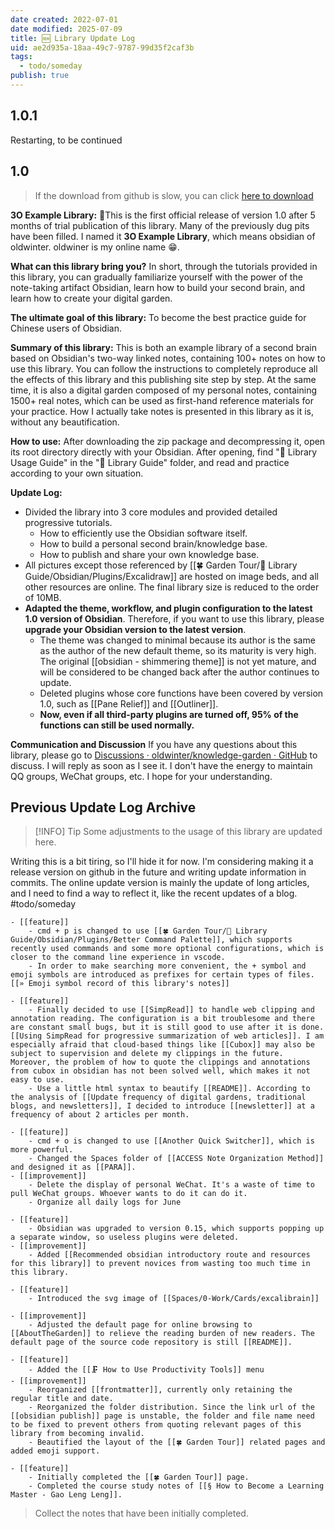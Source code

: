 ```yaml
---
date created: 2022-07-01
date modified: 2025-07-09
title: 🆕 Library Update Log
uid: ae2d935a-18aa-49c7-9787-99d35f2caf3b
tags:
  - todo/someday
publish: true
---
```


## 1.0.1

Restarting, to be continued

## 1.0

> If the download from github is slow, you can click [here to download](https://img.oldwinter.top/3O-example-1.0.zip)

**3O Example Library:**
🎉This is the first official release of version 1.0 after 5 months of trial publication of this library. Many of the previously dug pits have been filled. I named it **3O Example Library**, which means obsidian of oldwinter. oldwiner is my online name 😁.

**What can this library bring you?**
In short, through the tutorials provided in this library, you can gradually familiarize yourself with the power of the note-taking artifact Obsidian, learn how to build your second brain, and learn how to create your digital garden.

**The ultimate goal of this library:**
To become the best practice guide for Chinese users of Obsidian.

**Summary of this library:**
This is both an example library of a second brain based on Obsidian's two-way linked notes, containing 100+ notes on how to use this library. You can follow the instructions to completely reproduce all the effects of this library and this publishing site step by step. At the same time, it is also a digital garden composed of my personal notes, containing 1500+ real notes, which can be used as first-hand reference materials for your practice. How I actually take notes is presented in this library as it is, without any beautification.

**How to use:**
After downloading the zip package and decompressing it, open its root directory directly with your Obsidian. After opening, find "🧰 Library Usage Guide" in the "🧰 Library Guide" folder, and read and practice according to your own situation.

**Update Log:**

- Divided the library into 3 core modules and provided detailed progressive tutorials.
	- How to efficiently use the Obsidian software itself.
	- How to build a personal second brain/knowledge base.
	- How to publish and share your own knowledge base.
- All pictures except those referenced by [[🍀 Garden Tour/🧰 Library Guide/Obsidian/Plugins/Excalidraw]] are hosted on image beds, and all other resources are online. The final library size is reduced to the order of 10MB.
- **Adapted the theme, workflow, and plugin configuration to the latest 1.0 version of Obsidian**. Therefore, if you want to use this library, please **upgrade your Obsidian version to the latest version**.
	- The theme was changed to minimal because its author is the same as the author of the new default theme, so its maturity is very high. The original [[obsidian - shimmering theme]] is not yet mature, and will be considered to be changed back after the author continues to update.
	- Deleted plugins whose core functions have been covered by version 1.0, such as [[Pane Relief]] and [[Outliner]].
	- **Now, even if all third-party plugins are turned off, 95% of the functions can still be used normally.**

**Communication and Discussion**
If you have any questions about this library, please go to [Discussions · oldwinter/knowledge-garden · GitHub](https://github.com/oldwinter/knowledge-garden/discussions) to discuss. I will reply as soon as I see it. I don't have the energy to maintain QQ groups, WeChat groups, etc. I hope for your understanding.

## Previous Update Log Archive

> [!INFO] Tip
> Some adjustments to the usage of this library are updated here.

Writing this is a bit tiring, so I'll hide it for now. I'm considering making it a release version on github in the future and writing update information in commits. The online update version is mainly the update of long articles, and I need to find a way to reflect it, like the recent updates of a blog. #todo/someday

	- [[feature]]
		- cmd + p is changed to use [[🍀 Garden Tour/🧰 Library Guide/Obsidian/Plugins/Better Command Palette]], which supports recently used commands and some more optional configurations, which is closer to the command line experience in vscode.
		- In order to make searching more convenient, the + symbol and emoji symbols are introduced as prefixes for certain types of files. [[» Emoji symbol record of this library's notes]]

	- [[feature]]
		- Finally decided to use [[SimpRead]] to handle web clipping and annotation reading. The configuration is a bit troublesome and there are constant small bugs, but it is still good to use after it is done. [[Using SimpRead for progressive summarization of web articles]]. I am especially afraid that cloud-based things like [[Cubox]] may also be subject to supervision and delete my clippings in the future. Moreover, the problem of how to quote the clippings and annotations from cubox in obsidian has not been solved well, which makes it not easy to use.
		- Use a little html syntax to beautify [[README]]. According to the analysis of [[Update frequency of digital gardens, traditional blogs, and newsletters]], I decided to introduce [[newsletter]] at a frequency of about 2 articles per month.

	- [[feature]]
		- cmd + o is changed to use [[Another Quick Switcher]], which is more powerful.
		- Changed the Spaces folder of [[ACCESS Note Organization Method]] and designed it as [[PARA]].
	- [[improvement]]
		- Delete the display of personal WeChat. It's a waste of time to pull WeChat groups. Whoever wants to do it can do it.
		- Organize all daily logs for June

	- [[feature]]
		- Obsidian was upgraded to version 0.15, which supports popping up a separate window, so useless plugins were deleted.
	- [[improvement]]
		- Added [[Recommended obsidian introductory route and resources for this library]] to prevent novices from wasting too much time in this library.

	- [[feature]]
		- Introduced the svg image of [[Spaces/0-Work/Cards/excalibrain]]

	- [[improvement]]
		- Adjusted the default page for online browsing to [[AboutTheGarden]] to relieve the reading burden of new readers. The default page of the source code repository is still [[README]].

	- [[feature]]
		- Added the [[🗜 How to Use Productivity Tools]] menu
	- [[improvement]]
		- Reorganized [[frontmatter]], currently only retaining the regular title and date.
		- Reorganized the folder distribution. Since the link url of the [[obsidian publish]] page is unstable, the folder and file name need to be fixed to prevent others from quoting relevant pages of this library from becoming invalid.
		- Beautified the layout of the [[🍀 Garden Tour]] related pages and added emoji support.

	- [[feature]]
		- Initially completed the [[🍀 Garden Tour]] page.
		- Completed the course study notes of [[§ How to Become a Learning Master - Gao Leng Leng]].

> Collect the notes that have been initially completed. 